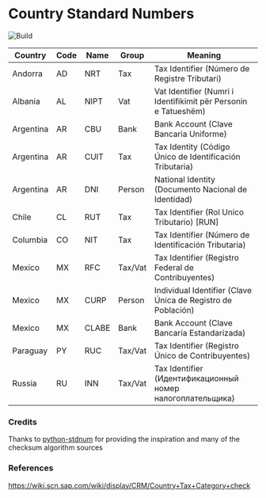# Country Standard Numbers

![Build](https://github.com/koblas/stdnum-js/workflows/Node.js%20CI/badge.svg)

| Country   | Code | Name  | Group   | Meaning                                                         |
| --------- | ---- | ----- | ------- | --------------------------------------------------------------- |
| Andorra   | AD   | NRT   | Tax     | Tax Identifier (Número de Registre Tributari)                   |
| Albania   | AL   | NIPT  | Vat     | Vat Identifier (Numri i Identifikimit për Personin e Tatueshëm) |
| Argentina | AR   | CBU   | Bank    | Bank Account (Clave Bancaria Uniforme)                          |
| Argentina | AR   | CUIT  | Tax     | Tax Identity (Código Único de Identificación Tributaria)        |
| Argentina | AR   | DNI   | Person  | National Identity (Documento Nacional de Identidad)             |
| Chile     | CL   | RUT   | Tax     | Tax Identifier (Rol Unico Tributario) [RUN]                     |
| Columbia  | CO   | NIT   | Tax     | Tax Identifier (Número de Identificación Tributaria)            |
| Mexico    | MX   | RFC   | Tax/Vat | Tax Identifier (Registro Federal de Contribuyentes)             |
| Mexico    | MX   | CURP  | Person  | Individual Identifier (Clave Única de Registro de Población)    |
| Mexico    | MX   | CLABE | Bank    | Bank Account (Clave Bancaria Estandarizada)                     |
| Paraguay  | PY   | RUC   | Tax/Vat | Tax Identifier (Registro Único de Contribuyentes)               |
| Russia    | RU   | INN   | Tax/Vat | Tax Identifier (Идентификационный номер налогоплательщика)      |

### Credits

Thanks to [python-stdnum](https://arthurdejong.org/python-stdnum/) for providing the inspiration and
many of the checksum algorithm sources

### References

https://wiki.scn.sap.com/wiki/display/CRM/Country+Tax+Category+check
